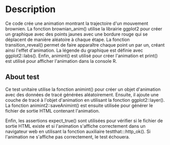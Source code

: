 # Description
Ce code crée une animation montrant la trajectoire d'un mouvement brownien. La fonction brownian_anim() utilise la librairie ggplot2 pour créer un graphique avec des points jaunes avec une bordure rouge qui se déplacent de manière aléatoire à chaque étape. La fonction transition_reveal() permet de faire apparaître chaque point un par un, créant ainsi l'effet d'animation. La légende du graphique est définie avec ggplot2::labs(). Enfin, animint() est utilisé pour créer l'animation et print() est utilisé pour afficher l'animation dans la console R.

## About test

Ce test unitaire utilise la fonction animint() pour créer un objet d'animation avec des données de tracé générées aléatoirement. Ensuite, il ajoute une couche de tracé à l'objet d'animation en utilisant la fonction ggplot2::layer(). La fonction animint2::saveAnimint() est ensuite utilisée pour générer le fichier de sortie HTML contenant l'animation.

Enfin, les assertions expect_true() sont utilisées pour vérifier si le fichier de sortie HTML existe et si l'animation s'affiche correctement dans un navigateur web en utilisant la fonction auxiliaire testthat:::http_ok(). Si l'animation ne s'affiche pas correctement, le test échouera.